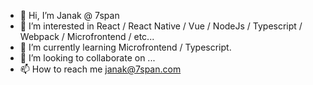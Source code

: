- 👋 Hi, I’m Janak @ 7span
- 👀 I’m interested in React / React Native / Vue / NodeJs / Typescript / Webpack / Microfrontend / etc...
- 🌱 I’m currently learning Microfrontend / Typescript.
- 💞️ I’m looking to collaborate on ...
- 📫 How to reach me janak@7span.com

<!---
Janak7span/Janak7span is a ✨ special ✨ repository because its `README.md` (this file) appears on your GitHub profile.
You can click the Preview link to take a look at your changes.
--->
